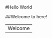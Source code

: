 #Hello World

##Welcome to here!

<table>
  <tr>
      <td>
        Welcome
    </td>
  </tr>
  </table>
  
